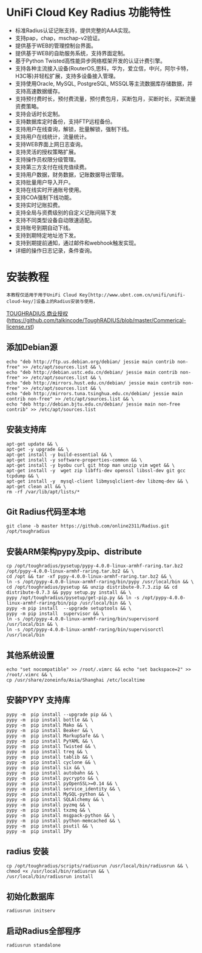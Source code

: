 # UniFi Cloud Key Radius 功能特性

- 标准Radius认证记账支持，提供完整的AAA实现。
- 支持pap，chap，mschap-v2验证。
- 提供基于WEB的管理控制台界面。
- 提供基于WEB的自助服务系统，支持界面定制。
- 基于Python Twisted高性能异步网络框架开发的认证计费引擎。
- 支持各种主流接入设备(RouterOS,思科，华为，爱立信，中兴，阿尔卡特，H3C等)并轻松扩展，支持多设备接入管理。
- 支持使用Oracle, MySQL, PostgreSQL, MSSQL等主流数据库存储数据，并支持高速数据缓存。
- 支持预付费时长，预付费流量，预付费包月，买断包月，买断时长，买断流量资费策略。
- 支持会话时长定制。
- 支持数据库定时备份，支持FTP远程备份。
- 支持用户在线查询，解锁，批量解锁，强制下线。
- 支持用户在线统计，流量统计。
- 支持WEB界面上网日志查询。
- 支持灵活的授权策略扩展。
- 支持操作员权限分级管理。
- 支持第三方支付在线充值续费。
- 支持用户数据，财务数据，记账数据导出管理。
- 支持批量用户导入开户。
- 支持在线实时开通账号使用。
- 支持COA强制下线功能。
- 支持实时记账扣费。
- 支持全局与资费级别的自定义记账间隔下发
- 支持不同类型设备自动限速适配。
- 支持账号到期自动下线。
- 支持到期特定地址池下发。
- 支持到期提前通知，通过邮件和webhook触发实现。
- 详细的操作日志记录，条件查询。

# 安装教程
	本教程仅适用于用于UniFi Cloud Key[http://www.ubnt.com.cn/unifi/unifi-cloud-key/]设备上的Radius安装与使用，
	
[TOUGHRADIUS 商业授权](#) (https://github.com/talkincode/ToughRADIUS/blob/master/Commerical-license.rst)
## 添加Debian源
	echo "deb http://ftp.us.debian.org/debian/ jessie main contrib non-free" >> /etc/apt/sources.list && \
	echo "deb http://debian.ustc.edu.cn/debian/ jessie main contrib non-free" >> /etc/apt/sources.list && \
	echo "deb http://mirrors.hust.edu.cn/debian/ jessie main contrib non-free" >> /etc/apt/sources.list && \
	echo "deb http://mirrors.tuna.tsinghua.edu.cn/debian/ jessie main contrib non-free" >> /etc/apt/sources.list && \
	echo "deb http://debian.bjtu.edu.cn/debian/ jessie main non-free contrib" >> /etc/apt/sources.list 

## 安装支持库
	apt-get update && \
	apt-get -y upgrade && \
	apt-get install -y build-essential && \
	apt-get install -y software-properties-common && \
	apt-get install -y byobu curl git htop man unzip vim wget && \
	apt-get install -y  wget zip libffi-dev openssl libssl-dev git gcc tcpdump && \
	apt-get install -y  mysql-client libmysqlclient-dev libzmq-dev && \
	apt-get clean all && \
	rm -rf /var/lib/apt/lists/*
  
## Git Radius代码至本地
	git clone -b master https://github.com/online2311/Radius.git /opt/toughradius

## 安装ARM架构pypy及pip、distribute
	cp /opt/toughradius/pysetup/pypy-4.0.0-linux-armhf-raring.tar.bz2 /opt/pypy-4.0.0-linux-armhf-raring.tar.bz2 && \
	cd /opt && tar -xf pypy-4.0.0-linux-armhf-raring.tar.bz2 && \
    ln -s /opt/pypy-4.0.0-linux-armhf-raring/bin/pypy /usr/local/bin && \
   	cd /opt/toughradius/pysetup && unzip distribute-0.7.3.zip && cd distribute-0.7.3 && pypy setup.py install && \
	pypy /opt/toughradius/pysetup/get-pip.py && ln -s /opt/pypy-4.0.0-linux-armhf-raring/bin/pip /usr/local/bin && \
	pypy -m pip install  --upgrade setuptools && \
	pypy -m pip install  supervisor && \
	ln -s /opt/pypy-4.0.0-linux-armhf-raring/bin/supervisord /usr/local/bin && \
    ln -s /opt/pypy-4.0.0-linux-armhf-raring/bin/supervisorctl /usr/local/bin

## 其他系统设置
	echo "set nocompatible" >> /root/.vimrc && echo "set backspace=2" >> /root/.vimrc && \
	cp /usr/share/zoneinfo/Asia/Shanghai /etc/localtime

## 安装PYPY 支持库
	pypy -m  pip install --upgrade pip && \
	pypy -m  pip install bottle && \
	pypy -m  pip install Mako && \
	pypy -m  pip install Beaker && \
	pypy -m  pip install MarkupSafe && \
	pypy -m  pip install PyYAML && \
	pypy -m  pip install Twisted && \
	pypy -m  pip install treq && \
	pypy -m  pip install tablib && \
	pypy -m  pip install cyclone && \
	pypy -m  pip install six && \
	pypy -m  pip install autobahn && \
	pypy -m  pip install pycrypto && \
	pypy -m  pip install pyOpenSSL>=0.14 && \
	pypy -m  pip install service_identity && \
	pypy -m  pip install MySQL-python && \
	pypy -m  pip install SQLAlchemy && \
	pypy -m  pip install pyzmq && \
	pypy -m  pip install txzmq && \
	pypy -m  pip install msgpack-python && \
	pypy -m  pip install python-memcached && \
	pypy -m  pip install psutil && \
	pypy -m  pip install IPy
	

## radius 安装

	cp /opt/toughradius/scripts/radiusrun /usr/local/bin/radiusrun && \
	chmod +x /usr/local/bin/radiusrun && \
	/usr/local/bin/radiusrun install

## 初始化数据库
	radiusrun initserv

##  启动Radius全部程序
	radiusrun standalone



